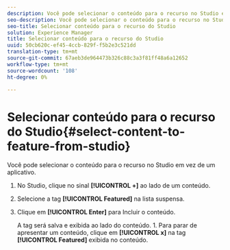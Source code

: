```yaml
---
description: Você pode selecionar o conteúdo para o recurso no Studio em vez de um aplicativo.
seo-description: Você pode selecionar o conteúdo para o recurso no Studio em vez de um aplicativo.
seo-title: Selecionar conteúdo para o recurso do Studio
solution: Experience Manager
title: Selecionar conteúdo para o recurso do Studio
uuid: 50cb620c-ef45-4ccb-829f-f5b2e3c521dd
translation-type: tm+mt
source-git-commit: 67aeb3de964473b326c88c3a3f81ff48a6a12652
workflow-type: tm+mt
source-wordcount: '108'
ht-degree: 0%

---
```



# Selecionar conteúdo para o recurso do Studio{#select-content-to-feature-from-studio}

Você pode selecionar o conteúdo para o recurso no Studio em vez de um aplicativo.

1. No Studio, clique no sinal **[!UICONTROL +]** ao lado de um conteúdo.
1. Selecione a tag **[!UICONTROL Featured]** na lista suspensa.
1. Clique em **[!UICONTROL Enter]** para Incluir o conteúdo.

   A tag será salva e exibida ao lado do conteúdo. 1. Para parar de apresentar um conteúdo, clique em **[!UICONTROL x]** na tag **[!UICONTROL Featured]** exibida no conteúdo.
